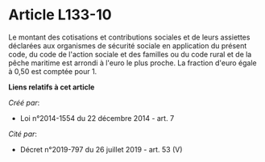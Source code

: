 # Article L133-10

Le montant des cotisations et contributions sociales et de leurs assiettes déclarées aux organismes de sécurité sociale en
application du présent code, du code de l'action sociale et des familles ou du code rural et de la pêche maritime est arrondi
à l'euro le plus proche. La fraction d'euro égale à 0,50 est comptée pour 1.

**Liens relatifs à cet article**

_Créé par_:

  - Loi n°2014-1554 du 22 décembre 2014 - art. 7

_Cité par_:

  - Décret n°2019-797 du 26 juillet 2019 - art. 53 (V)
